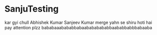 # SanjuTesting
kar gyi chull
Abhishek Kumar
Sanjeev Kumar
merge yahn  se shiru hoti hai pay attention plzz
bababaaabababbabaabababababbaababbabbbabaaba
